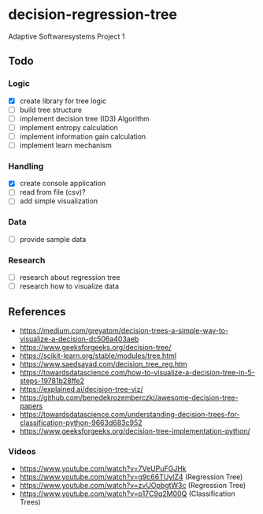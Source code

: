 # decision-regression-tree
Adaptive Softwaresystems Project 1

## Todo
### Logic
- [x] create library for tree logic
- [ ] build tree structure
- [ ] implement decision tree (ID3) Algorithm
- [ ] implement entropy calculation
- [ ] implement information gain calculation
- [ ] implement learn mechanism

### Handling
- [x] create console application
- [ ] read from file (csv)?
- [ ] add simple visualization

### Data 
- [ ] provide sample data

### Research
- [ ] research about regression tree 
- [ ] research how to visualize data 

## References
- https://medium.com/greyatom/decision-trees-a-simple-way-to-visualize-a-decision-dc506a403aeb
- https://www.geeksforgeeks.org/decision-tree/
- https://scikit-learn.org/stable/modules/tree.html
- https://www.saedsayad.com/decision_tree_reg.htm
- https://towardsdatascience.com/how-to-visualize-a-decision-tree-in-5-steps-19781b28ffe2
- https://explained.ai/decision-tree-viz/
- https://github.com/benedekrozemberczki/awesome-decision-tree-papers
- https://towardsdatascience.com/understanding-decision-trees-for-classification-python-9663d683c952
- https://www.geeksforgeeks.org/decision-tree-implementation-python/

### Videos
- https://www.youtube.com/watch?v=7VeUPuFGJHk
- https://www.youtube.com/watch?v=g9c66TUylZ4 (Regression Tree)
- https://www.youtube.com/watch?v=zvUOpbgtW3c (Regression Tree)
- https://www.youtube.com/watch?v=p17C9q2M00Q (Classification Trees)
